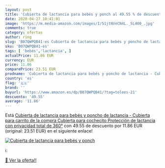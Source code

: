 ```yaml
---
layout: post
title: 'Cubierta de lactancia para bebés y ponch al 49.55 % de descuento'
date: 2020-04-27 10:41:01
image: 'https://m.media-amazon.com/images/I/51jtNVeCN4L._SL400_.jpg'
comments: true
category: ofertas
author: ring
slug: 'B07QWPQB41-es Cubierta de lactancia para bebés y poncho de lactancia -...'
sku: 'B07QWPQB41-es'
tags: [ 'bebés','lactancia', ]
actualPrice: 11.86 EUR
currency: EUR
price: 11.86
comparePrice: 23.51 EUR
prodname: 'Cubierta de lactancia para bebés y poncho de lactancia - Cubierta para carrito de la compra  Cubierta para cochecito  Protección de lactancia con privacidad total de 360°'
country: 'es'
flag: '🇪🇸'
brand: ''
buyurl: 'https://www.amazon.es/dp/B07QWPQB41/?tag=tolees-21'
descuento: '49.55'
average: '11.86'
---
```


Está [Cubierta de lactancia para bebés y poncho de lactancia - Cubierta para carrito de la compra  Cubierta para cochecito  Protección de lactancia con privacidad total de 360°](https://www.amazon.es/dp/B07QWPQB41/?tag=tolees-21) con 49.55 de descuento por 11.86 EUR (original: 23.51 EUR) en el siguiente enlace!

[![Cubierta de lactancia para bebés y ponch](https://m.media-amazon.com/images/I/51jtNVeCN4L._SL400_.jpg)](https://www.amazon.es/dp/B07QWPQB41/?tag=tolees-21)

ℹ️:


[🛒 Ver la oferta!!](https://www.amazon.es/dp/B07QWPQB41/?tag=tolees-21)
